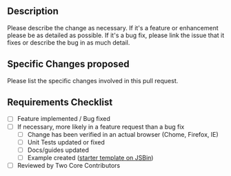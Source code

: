 ## Description
Please describe the change as necessary.
If it's a feature or enhancement please be as detailed as possible.
If it's a bug fix, please link the issue that it fixes or describe the bug in as much detail.

## Specific Changes proposed
Please list the specific changes involved in this pull request.

## Requirements Checklist
- [ ] Feature implemented / Bug fixed
- [ ] If necessary, more likely in a feature request than a bug fix
  - [ ] Change has been verified in an actual browser (Chome, Firefox, IE)
  - [ ] Unit Tests updated or fixed
  - [ ] Docs/guides updated
  - [ ] Example created ([starter template on JSBin](http://jsbin.com/axedog/edit?html,output))
- [ ] Reviewed by Two Core Contributors
